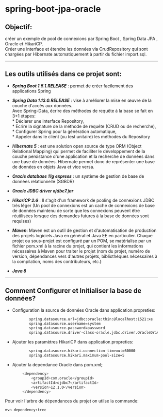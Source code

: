 # spring-boot-jpa-oracle

## Objectif:
créer un exemple de pool de connexions par Spring Boot , Spring Data JPA , Oracle et HikariCP.  
Créer une interface et étendre les données via CrudRepository qui sont chargées par Hibernate automatiquement à partir du fichier import.sql.

---

## Les outils utilisés dans ce projet sont:

* *__Spring Boot 1.5.1.RELEASE__* :  permet de créer facilement des applications Spring

* *__Spring Data 1.13.0.RELEASE__* : vise à améliorer la mise en œuvre de la couche d'accès aux données.  
    Avec Spring-Data, écrire des méthodes de requête à la base se fait en 3+1 étapes:  
	    * Déclarer une interface Repository,  
	    * Ecrire la signature de la méthode de requête (CRUD ou de recherche),  
	    * Configurer Spring pour la génération automatique,  
	    * Appeler dans le client (ou test unitaire) les méthodes du Repository  

* *__Hibernate 5__* : est une solution open source de type ORM (Object Relational Mapping) qui permet de faciliter le développement de la couche persistance d'une application et la recherche de données dans une base de données. Hibernate permet donc de représenter une base de données en objets Java et vice versa.

* *__Oracle database 11g express__* : un système de gestion de base de données relationnelle (SGBDR) 

* *__Oracle JDBC driver ojdbc7.jar__*

* *__HikariCP 2.6__* : Il s'agit d'un framework de pooling de connexions JDBC très léger (Un pool de connexions est un cache de connexions de base de données maintenu de sorte que les connexions peuvent être réutilisées lorsque des demandes futures à la base de données sont requises)

* *__Maven__*: Maven est un outil de gestion et d'automatisation de production des projets logiciels Java en général et Java EE en particulier.
          Chaque projet ou sous-projet est configuré par un POM, se matérialise par un fichier pom.xml à la racine du projet, qui contient les informations nécessaires à Maven pour traiter le projet (nom du projet, numéro de version, dépendances vers d'autres projets, bibliothèques nécessaires à la compilation, noms des contributeurs, etc.)

* *__Java 8__*
-----------------
## Comment Configurer et Initialiser la base de données?
- Configuration la source de données Oracle dans application.propreties: 
```bash
           spring.datasource.url=jdbc:oracle:thin:@localhost:1521:xe
           spring.datasource.username=system
           spring.datasource.password=password
           spring.datasource.driver-class-oracle.jdbc.driver.OracleDriver
```

- Ajouter les paramètres HikariCP dans application.propreties:
```bash
           spring.datasource.hikari.connection-timeout=60000
           spring.datasource.hikari.maximum-pool-size=5
```
- Ajouter la dependance Oracle dans pom.xml; 
```bash
        <dependency>
            <groupId>com.oracle</groupId>
            <artifactId>ojdbc7</artifactId>
            <version>12.1.0</version>
        </dependency>
  ```
  Pour voir l'arbre de dépendances du projet on utilse la commande:
  ```bash
  mvn dependency:tree
  ```
        
  
